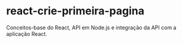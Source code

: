 # react-crie-primeira-pagina
Conceitos-base do React, API em Node.js e integração da API com a aplicação React.
